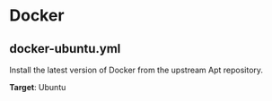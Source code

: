 Docker
======

docker-ubuntu.yml
------------

Install the latest version of Docker from the upstream Apt repository.

**Target**: Ubuntu